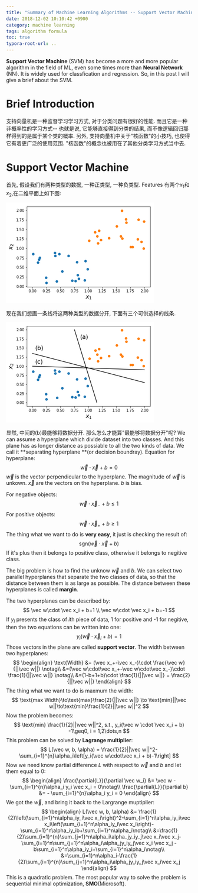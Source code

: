 ```yaml
---
title: "Summary of Machine Learning Algorithms -- Support Vector Machine"
date: 2018-12-02 10:10:42 +0900
category: machine learning
tags: algorithm formula
toc: true
typora-root-url: ..
---
```


**Support Vector Machine** (SVM) has become a more and more popular algorithm in the field of ML, even some times more than **Neural Network** (NN). It is widely used for classfication and regression. So, in this post I will give a brief about the SVM.

# Brief Introduction

支持向量机是一种监督学习学习方式, 对于分类问题有很好的性能. 而且它是一种非概率性的学习方式-- 也就是说, 它能够直接得到分类的结果, 而不像逻辑回归那样得到的是属于某个类的概率. 另外, 支持向量机中关于"核函数"的小技巧, 也使得它有着更广泛的使用范围. "核函数"的概念也被用在了其他分类学习方式当中去.

# Support Vector Machine

首先, 假设我们有两种类型的数据, 一种正类型, 一种负类型. Features 有两个$x_1$和$x_2$,在二维平面上如下图:

![SVM original dataset](/public/image/svm_original_data.png)

现在我们想画一条线将这两种类型的数据分开, 下面有三个可供选择的线条. 

![SVM with different classfication lines](/public/image/svm_with_3_lines.png)

显然, 中间的(b)最能够将数据分开. 那么怎么才能算"最能够将数据分开"呢? We can assume a hyperplane which divide dataset into two classes. And this plane has as longer distance as possiable to all the two kinds of data. We call it **separating hyperplane **(or decision boundray). Equation for hyperplane:
$$
\vec w\cdot \vec x + b=0
$$
$\vec w$ is the vector perpendicular to the hyperplane. The magnitude of $\vec w$ is unkown. $\vec x$ are the vectors on the hyperplane. $b$ is bias.

For negative objects:
$$
\vec w\cdot \vec x_- + b\leq1
$$
For positive objects:
$$
\vec w\cdot \vec x_+ + b\geq1
$$
The thing what we want to do is **very easy**,  it just is checking the result of:
$$
\text{sgn}(\vec w\cdot\vec x+b)
$$
If it's plus then it belongs to positive class, otherwise it belongs to negitive class.

The big problem is how to find the unknow $\vec w$ and $b$. We can select two parallel hyperplanes that separate the two classes of data, so that the distance between them is as large as possible. The distance between these hyperplanes is called **margin**.

The two hyperplanes can be described by:
$$
\vec w\cdot \vec x_i + b=1 \\
\vec w\cdot \vec x_i + b=-1
$$
If $y_i$ presents the class of $i$th piece of data, 1 for positive and -1 for negitive, then the two equations can be written into one:
$$
y_i(\vec w \cdot \vec x_i + b) =1
$$
Those vectors in the plane are called **support vector**. The width between two hyperplanes:
$$
\begin{align}
\text{Width} &= (\vec x_+-\vec x_-)\cdot \frac{\vec w}{||\vec w||} \notag\\
&=(\vec w\cdot\vec x_+-\vec w\cdot\vec x_-)\cdot \frac{1}{||\vec w||} \notag\\
&=(1-b+1+b)\cdot \frac{1}{||\vec w||} = \frac{2}{||\vec w||}
\end{align}
$$
The thing what we want to do is maxmum the width:
$$
\text{max Width}\to\text{max}\frac{2}{||\vec w||} \to \text{min}||\vec w||\to\text{min}\frac{1}{2}||\vec w||^2
$$
Now the problem becomes:
$$
\text{min} \frac{1}{2}||\vec w||^2, s.t., y_i(\vec w \cdot \vec x_i + b) -1\geq0, i = 1,2\dots,n
$$
This problem can be solved by **Lagrange multiplier**:
$$
L(\vec w, b, \alpha) = \frac{1}{2}||\vec w||^2-\sum_{i=1}^{n}\alpha_i\left[y_i(\vec w\cdot\vec x_i + b)-1\right]
$$
Now we need know partial difference $L$ with respect to $\vec w$ and $b$ and let them equal to 0:
$$
\begin{align}
\frac{\partial{L}}{\partial \vec w_i} &= \vec w - \sum_{i=1}^{n}\alpha_i y_i \vec x_i = 0\notag\\
\frac{\partial{L}}{\partial b} &= - \sum_{i=1}^{n}\alpha_i y_i  = 0
\end{align}
$$
We got the $\vec w$, and bring it back to the Largrange muptiplier:
$$
\begin{align}
L(\vec w, b, \alpha) &= \frac{1}{2}\left(\sum_{i=1}^n\alpha_iy_i\vec x_i\right)^2-\sum_{i=1}^n\alpha_iy_i\vec x_i\left(\sum_{i=1}^n\alpha_iy_i\vec x_i\right)-\sum_{i=1}^n\alpha_iy_ib+\sum_{i=1}^n\alpha_i\notag\\
&=\frac{1}{2}\sum_{i=1}^{n}\sum_{j=1}^n\alpha_i\alpha_jy_iy_j\vec x_i\vec x_j-\sum_{i=1}^n\sum_{j=1}^n\alpha_i\alpha_jy_iy_j\vec x_i \vec x_j - b\sum_{i=1}^n\alpha_iy_i+\sum_{i=1}^n\alpha_i\notag\\
&=\sum_{i=1}^n\alpha_i-\frac{1}{2}\sum_{i=1}^{n}\sum_{j=1}^n\alpha_i\alpha_jy_iy_j\vec x_i\vec x_j
\end{align}
$$
This is a quadratic problem. The most popular way to solve the problem is sequential minimal optimization, **SMO**(Microsoft).